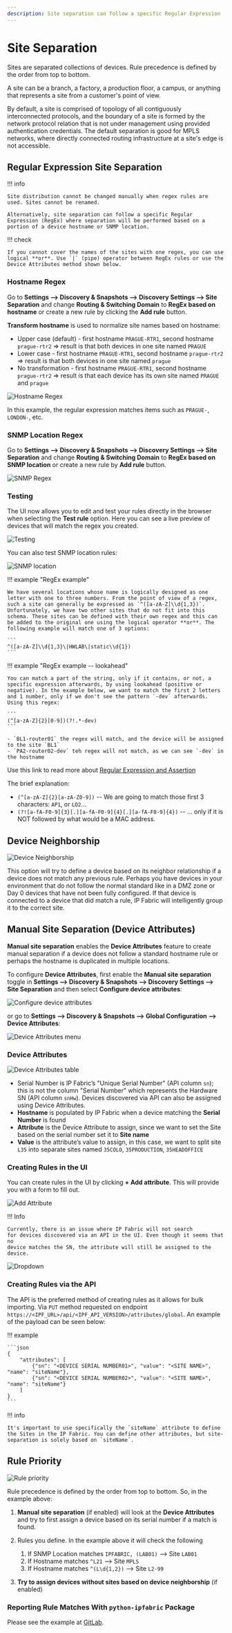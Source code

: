 ```yaml
---
description: Site separation can follow a specific Regular Expression (RegEx) where separation will be performed based on portion of a device hostname or SNMP location.
---
```


# Site Separation

Sites are separated collections of devices. Rule precedence is defined by the order from top to bottom.

A site can be a branch, a factory, a production floor, a campus, or anything that represents a site from a customer's point of view.

By default, a site is comprised of topology of all contiguously interconnected protocols, and the boundary of a site is formed by the network protocol relation that is not under management using provided authentication credentials. The default separation is good for MPLS networks, where directly connected routing infrastructure at a site's edge is not accessible.

## Regular Expression Site Separation

!!! info

    Site distribution cannot be changed manually when regex rules are used. Sites cannot be renamed.

    Alternatively, site separation can follow a specific Regular Expression (RegEx) where separation will be performed based on a portion of a device hostname or SNMP location.

!!! check

    If you cannot cover the names of the sites with one regex, you can use logical **or**. Use `|` (pipe) operator between RegEx rules or use the Device Attributes method shown below.

### Hostname Regex

Go to **Settings --> Discovery & Snapshots --> Discovery Settings --> Site Separation** and change **Routing & Switching Domain** to **RegEx based on hostname** or create a new rule by clicking the **Add rule** button.

**Transform hostname** is used to normalize site names based on hostname:

- Upper case (default) - first hostname `PRAGUE-RTR1`, second hostname `prague-rtr2` => result is that both devices in one site named `PRAGUE`
- Lower case - first hostname `PRAGUE-RTR1`, second hostname `prague-rtr2` => result is that both devices in one site named `prague`
- No transformation - first hostname `PRAGUE-RTR1`, second hostname `prague-rtr2` => result is that each device has its own site named `PRAGUE` and `prague`

![Hostname Regex](site_separation/hostname_regex.png)

In this example, the regular expression matches items such as `PRAGUE-`, `LONDON-`, etc.

### SNMP Location Regex

Go to **Settings --> Discovery & Snapshots --> Discovery Settings --> Site Separation** and change **Routing & Switching Domain** to **RegEx based on SNMP location** or create a new rule by **Add rule** button.

![SNMP Regex](site_separation/snmp_regex.png)

### Testing

The UI now allows you to edit and test your rules directly in the browser when selecting the **Test rule** option. Here you can see a live preview of devices that will match the regex you created.

![Testing](site_separation/testing.png)

You can also test SNMP location rules:

![SNMP location](site_separation/snmp_location.png)

!!! example "RegEx example"

    We have several locations whose name is logically designed as one letter with one to three numbers. From the point of view of a regex, such a site can generally be expressed as `^([a-zA-Z]\\d{1,3})`. Unfortunately, we have two other sites that do not fit into this schema. These sites can be defined with their own regex and this can be added to the original one using the logical operator **or**. The following example will match one of 3 options:

    ```
    ^([a-zA-Z]\\d{1,3}\|HWLAB\|static\\d{1})
    ```

!!! example "RegEx example -- lookahead"

    You can match a part of the string, only if it contains, or not, a specific expression afterwards, by using lookahead (positive or negative). In the example below, we want to match the first 2 letters and 1 number, only if we don't see the pattern `-dev` afterwards. Using this regex:

    ```
    (^[a-zA-Z]{2}[0-9])(?!.*-dev)
    ```

    - `BL1-router01` the regex will match, and the device will be assigned to the site `BL1`
    - `PA2-router02-dev` teh regex will not match, as we can see `-dev` in the hostname

Use this link to read more about [Regular Expression and Assertion](https://developer.mozilla.org/en-US/docs/Web/JavaScript/Guide/Regular_Expressions/Assertions#other_assertions)


The brief explanation:

- `(^[a-zA-Z]{2}[a-zA-Z0-9])` -- We are going to match those first 3 characters: `AP1`, or `LO2`...
- `(?![a-fA-F0-9]{3}[.][a-fA-F0-9]{4}[.][a-fA-F0-9]{4})` -- ... only if it is NOT followed by what would be a MAC address.

## Device Neighborship

![Device Neighborship](site_separation/device_neighborship.png)

This option will try to define a device based on its neighbor relationship if a device does not match any previous rule. Perhaps you have devices in your environment that do not follow the normal standard like in a DMZ zone or Day 0 devices that have not been fully configured. If that device is connected to a device that did match a rule, IP Fabric will intelligently group it to the correct site.

## Manual Site Separation (Device Attributes)

**Manual site separation** enables the **Device Attributes** feature to create manual separation if a device does not follow a standard hostname rule or perhaps the hostname is duplicated in multiple locations.

To configure **Device Attributes**, first enable the **Manual site separation** toggle in **Settings --> Discovery & Snapshots --> Discovery Settings --> Site Separation** and then select **Configure device attributes**:

![Configure device attributes](site_separation/configure_device_attributes.png)

or go to **Settings --> Discovery & Snapshots --> Global Configuration --> Device Attributes**:

![Device Attributes menu](site_separation/device_attributes_menu.png)

### Device Attributes

![Device Attributes table](site_separation/device_attributes_table.png)

- Serial Number is IP Fabric’s "Unique Serial Number" (API column `sn`); this is not the column "Serial Number" which represents the Hardware SN (API column `snHw`). Devices discovered via API can also be assigned using Device Attributes.
- **Hostname** is populated by IP Fabric when a device matching the **Serial Number** is found
- **Attribute** is the Device Attribute to assign, since we want to set the Site based on the serial number set it to **Site name**
- **Value** is the attribute’s value to assign, in this case, we want to split site `L35` into separate sites named `35COLO`, `35PRODUCTION`, `35HEADOFFICE`

### Creating Rules in the UI

You can create rules in the UI by clicking **+ Add attribute**. This will provide you with a form to fill out.

![Add Attribute](site_separation/add_attribute.png)

!!! Info

    Currently, there is an issue where IP Fabric will not search
    for devices discovered via an API in the UI. Even though it seems that no
    device matches the SN, the attribute will still be assigned to the device.

![Dropdown](site_separation/dropdown.png)

### Creating Rules via the API

The API is the preferred method of creating rules as it allows for bulk importing. Via `PUT` method requested on endpoint `https://<IPF_URL>/api/<IPF_API_VERSION>/attributes/global`. An example of the payload can be seen below:

!!! example

    ```json
    {
        "attributes": [
            {"sn": "<DEVICE SERIAL NUMBER01>", "value": "<SITE NAME>", "name": "siteName"},
            {"sn": "<DEVICE SERIAL NUMBER02>", "value": "<SITE NAME>", "name": "siteName"}
        ]
    }
    ```

!!! info

    It's important to use specifically the `siteName` attribute to define the Sites in the IP Fabric. You can define other attributes, but site-separation is solely based on `siteName`.

## Rule Priority

![Rule priority](site_separation/rule_priority.png)

Rule precedence is defined by the order from top to bottom. So, in the example above:

1. **Manual site separation** (if enabled) will look at the **Device Attributes** and try to first assign a device based on its serial number if a match is found.

2. Rules you define. In the example above it will check the following

   1. If SNMP Location matches `IPFABRIC, (LAB01)` --> Site `LAB01`
   2. If Hostname matches `^L21` --> Site `MPLS`
   3. If Hostname matches `^(L\d{1,2})` --> Site `L2-99`

3. **Try to assign devices without sites based on device neighborship** (if enabled)

### Reporting Rule Matches With `python-ipfabric` Package

Please see the example at [GitLab](https://gitlab.com/ip-fabric/integrations/python-ipfabric/-/blob/develop/examples/tools/site_separation_report.py).
